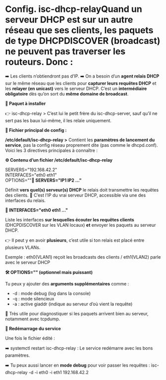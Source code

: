 # Config. isc-dhcp-relayQuand un **serveur DHCP** est **sur un autre réseau** que ses clients, les paquets de type **DHCPDISCOVER (broadcast)** ne peuvent **pas traverser les routeurs**. Donc :

➡️ Les clients n’obtiendront pas d’IP. ➡️ On a besoin d’un **agent relais DHCP** sur le même réseau que les clients pour **capturer leurs requêtes DHCP** et les **relayer (en unicast)** vers le serveur DHCP. C’est un **intermédiaire obligatoire** dès qu’on sort du **même domaine de broadcast**.



**🔧 Paquet à installer**

👉 isc-dhcp-relay > C’est lui le petit frère du isc-dhcp-server, sauf qu’il ne sert pas les baux lui-même, il les relaie uniquement.



**📁 Fichier principal de config :**

**/etc/default/isc-dhcp-relay >** Contient les **paramètres de lancement du service**, pas la config réseau proprement dite (pas comme le dhcpd.conf). Voici les 3 directives principales à connaître :



**⚙️ Contenu d’un fichier /etc/default/isc-dhcp-relay**

SERVERS="192.168.42.2"  
INTERFACES="eth0 eth1"  
OPTIONS=""**🧭 SERVERS="IP1 IP2 ..."**

Définit **vers quel(s) serveur(s) DHCP** le relais doit transmettre les requêtes des clients. 📌 C’est l’IP du vrai serveur DHCP, accessible via une des interfaces du relais.

**🔁 INTERFACES="eth0 eth1 ..."**

Liste les interfaces **sur lesquelles écouter les requêtes clients** (DHCPDISCOVER sur les VLAN locaux) **et** envoyer les paquets au serveur DHCP.

👉 Il peut y en avoir **plusieurs**, c’est utile si ton relais est placé entre plusieurs VLANs.

Exemple : eth0(VLAN1) reçoit les broadcasts des clients / eth1(VLAN2) parle avec le serveur DHCP

**🛠️ OPTIONS="" (optionnel mais puissant)**

Tu peux y ajouter des **arguments supplémentaires** comme :

- -d : mode debug (log dans la console)
- -q : mode silencieux
- -a : active giaddr (indique au serveur d’où vient la requête)

👀 Très utile pour diagnostiquer si les paquets arrivent bien au serveur, notamment avec tcpdump.



**🔁 Redémarrage du service**

Une fois le fichier édité :

➡️ systemctl restart isc-dhcp-relay : Le service redémarre avec les bons paramètres.

➡️ Tu peux aussi lancer en **mode debug** pour voir passer les requêtes : isc-dhcp-relay -d -i eth0 -i eth1 192.168.42.2
